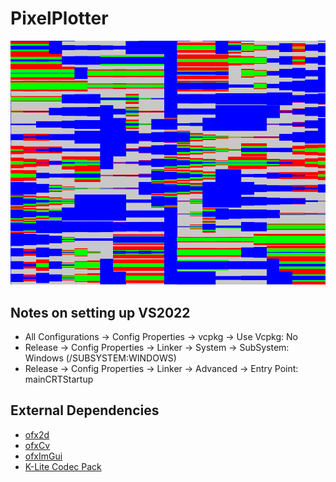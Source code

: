 # PixelPlotter

![Screenshot of emptyExample](preview.png)

## Notes on setting up VS2022

  - All Configurations -> Config Properties -> vcpkg -> Use Vcpkg: No
  - Release -> Config Properties -> Linker -> System -> SubSystem: Windows (/SUBSYSTEM:WINDOWS)
  - Release -> Config Properties -> Linker -> Advanced -> Entry Point: mainCRTStartup

## External Dependencies

- [ofx2d](https://github.com/ofxyz/ofx2d.git)
- [ofxCv](https://github.com/ofxyz/ofxCv.git)
- [ofxImGui](https://github.com/ofxyz/ofxImGui.git)
- [K-Lite Codec Pack](https://files3.codecguide.com/K-Lite_Codec_Pack_1750_Basic.exe)
